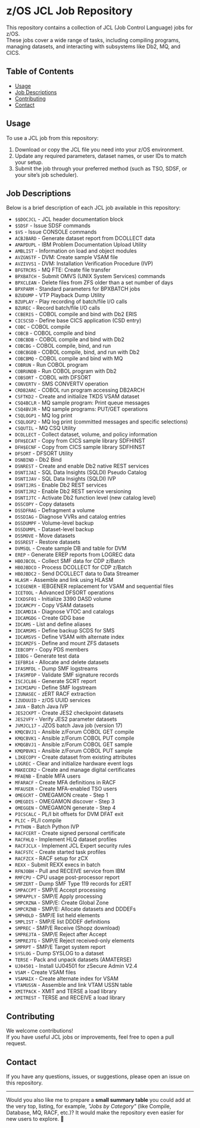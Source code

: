 # z/OS JCL Job Repository

This repository contains a collection of JCL (Job Control Language) jobs for z/OS.  
These jobs cover a wide range of tasks, including compiling programs, managing datasets, and interacting with subsystems like Db2, MQ, and CICS.

## Table of Contents

- [Usage](#usage)  
- [Job Descriptions](#job-descriptions)  
- [Contributing](#contributing)  
- [Contact](#contact)

## Usage

To use a JCL job from this repository:

1. Download or copy the JCL file you need into your z/OS environment.
2. Update any required parameters, dataset names, or user IDs to match your setup.
3. Submit the job through your preferred method (such as TSO, SDSF, or your site’s job scheduler).

## Job Descriptions

Below is a brief description of each JCL job available in this repository:

- `$$DOCJCL` - JCL header documentation block
- `$SDSF` - Issue SDSF commands
- `$VS` - Issue CONSOLE commands
- `ACBJBARD` - Generate dataset report from DCOLLECT data
- `AMAPDUPL` - IBM Problem Documentation Upload Utility
- `AMBLIST` - Information on load and object modules
- `AVZGNSTF` - DVM: Create sample VSAM file
- `AVZIVVS1` - DVM: Installation Verification Procedure (IVP)
- `BFGTRCRS` - MQ FTE: Create file transfer
- `BPXBATCH` - Submit OMVS (UNIX System Services) commands
- `BPXCLEAN` - Delete files from ZFS older than a set number of days
- `BPXPARM` - Standard parameters for BPXBATCH jobs
- `BZUDUMP` - VTP Playback Dump Utility
- `BZUPLAY` - Play recording of batch/file I/O calls
- `BZUREC` - Record batch/file I/O calls
- `CCBERIS` - COBOL compile and bind with Db2 ERIS
- `CICSCSD` - Define base CICS application (CSD entry)
- `COBC` - COBOL compile
- `COBCB` - COBOL compile and bind
- `COBCBDB` - COBOL compile and bind with Db2
- `COBCBG` - COBOL compile, bind, and run
- `COBCBGDB` - COBOL compile, bind, and run with Db2
- `COBCBMQ` - COBOL compile and bind with MQ
- `COBRUN` - Run COBOL program
- `COBRUNDB` - Run COBOL program with Db2
- `COBSORT` - COBOL with DFSORT
- `CONVERTV` - SMS CONVERTV operation
- `CRDB2ARC` - COBOL run program accessing DB2ARCH
- `CSFTKD2` - Create and initialize TKDS VSAM dataset
- `CSQ4BCLR` - MQ sample program: Print queue messages
- `CSQ4BVJR` - MQ sample programs: PUT/GET operations
- `CSQLOGP1` - MQ log print
- `CSQLOGP2` - MQ log print (committed messages and specific selections)
- `CSQUTIL` - MQ CSQ Utility
- `DCOLLECT` - Collect dataset, volume, and policy information
- `DFH$ECAT` - Copy from CICS sample library SDFHINST
- `DFH$ECNF` - Copy from CICS sample library SDFHINST
- `DFSORT` - DFSORT Utility
- `DSNBIND` - Db2 Bind
- `DSNREST` - Create and enable Db2 native REST services
- `DSNTIJAI` - SQL Data Insights (SQLDI) Pseudo Catalog
- `DSNTIJAV` - SQL Data Insights (SQLDI) IVP
- `DSNTIJRS` - Enable Db2 REST services
- `DSNTIJR2` - Enable Db2 REST service versioning
- `DSNTIJTC` - Activate Db2 function level (new catalog level)
- `DSSCOPY` - Copy datasets
- `DSSDFRAG` - Defragment a volume
- `DSSDIAG` - Diagnose VVRs and catalog entries
- `DSSDUMPF` - Volume-level backup
- `DSSDUMPL` - Dataset-level backup
- `DSSMOVE` - Move datasets
- `DSSREST` - Restore datasets
- `DVMSQL` - Create sample DB and table for DVM
- `EREP` - Generate EREP reports from LOGREC data
- `HBOJBCOL` - Collect SMF data for CDP z/Batch
- `HBOJBDCO` - Process DCOLLECT for CDP z/Batch
- `HBOJBDC2` - Send DCOLLECT data to Data Streamer
- `HLASM` - Assemble and link using HLASM
- `ICEGENER` - IEBGENER replacement for VSAM and sequential files
- `ICETOOL` - Advanced DFSORT operations
- `ICKDSF01` - Initialize 3390 DASD volume
- `IDCAMCPY` - Copy VSAM datasets
- `IDCAMDIA` - Diagnose VTOC and catalogs
- `IDCAMGDG` - Create GDG base
- `IDCAMS` - List and define aliases
- `IDCAMSMS` - Define backup SCDS for SMS
- `IDCAMSVS` - Define VSAM with alternate index
- `IDCAMZFS` - Define and mount ZFS datasets
- `IEBCOPY` - Copy PDS members
- `IEBDG` - Generate test data
- `IEFBR14` - Allocate and delete datasets
- `IFASMFDL` - Dump SMF logstreams
- `IFASMFDP` - Validate SMF signature records
- `ISCJCL86` - Generate SCRT report
- `IXCMIAPU` - Define SMF logstream
- `IZUNASEC` - zERT RACF extraction
- `IZUDUUID` - z/OS UUID services
- `JAVA` - Batch Java IVP
- `JES2CKPT` - Create JES2 checkpoint datasets
- `JES2VFY` - Verify JES2 parameter datasets
- `JVMJCL17` - JZOS batch Java job (version 17)
- `KMQCBVJ1` - Ansible z/Forum COBOL GET compile
- `KMQCBVK1` - Ansible z/Forum COBOL PUT compile
- `KMQGBVJ1` - Ansible z/Forum COBOL GET sample
- `KMQPBVK1` - Ansible z/Forum COBOL PUT sample
- `LIKECOPY` - Create dataset from existing attributes
- `LOGREC` - Clear and initialize hardware event logs
- `MAKECER2` - Create and manage digital certificates
- `MFAENB` - Enable MFA users
- `MFARACF` - Create MFA definitions in RACF
- `MFAUSER` - Create MFA-enabled TSO users
- `OMEGCRT` - OMEGAMON create - Step 1
- `OMEGDIS` - OMEGAMON discover - Step 3
- `OMEGGEN` - OMEGAMON generate - Step 4
- `PICSCALC` - PL/I bit offsets for DVM DFAT exit
- `PLIC` - PL/I compile
- `PYTHON` - Batch Python IVP
- `RACFCERT` - Create signed personal certificate
- `RACFHLQ` - Implement HLQ dataset profiles
- `RACFJCLX` - Implement JCL Expert security rules
- `RACFSTC` - Create started task profiles
- `RACFZCX` - RACF setup for zCX
- `REXX` - Submit REXX execs in batch
- `RFNJOBH` - Pull and RECEIVE service from IBM
- `RMFCPU` - CPU usage post-processor report
- `SMFZERT` - Dump SMF Type 119 records for zERT
- `SMPACCPT` - SMP/E Accept processing
- `SMPAPPLY` - SMP/E Apply processing
- `SMPCRZNA` - SMP/E: Create Global Zone
- `SMPCRZNB` - SMP/E: Allocate datasets and DDDEFs
- `SMPHOLD` - SMP/E list held elements
- `SMPLIST` - SMP/E list DDDEF definitions
- `SMPREC` - SMP/E Receive (Shopz download)
- `SMPREJTA` - SMP/E Reject after Accept
- `SMPREJTG` - SMP/E Reject received-only elements
- `SMPRPT` - SMP/E Target system report
- `SYSLOG` - Dump SYSLOG to a dataset
- `TERSE` - Pack and unpack datasets (AMATERSE)
- `UJ04501` - Install UJ04501 for zSecure Admin V2.4
- `VSAM` - Create VSAM files
- `VSAMAIX` - Create alternate index for VSAM
- `VTAMUSSN` - Assemble and link VTAM USSN table
- `XMITPACK` - XMIT and TERSE a load library
- `XMITREST` - TERSE and RECEIVE a load library

## Contributing

We welcome contributions!  
If you have useful JCL jobs or improvements, feel free to open a pull request.

## Contact

If you have any questions, issues, or suggestions, please open an issue on this repository.

---

Would you also like me to prepare a **small summary table** you could add at the very top, listing, for example, *"Jobs by Category"* (like Compile, Database, MQ, RACF, etc.)? It would make the repository even easier for new users to explore. 🚀

